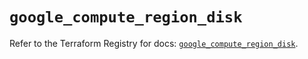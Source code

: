 # `google_compute_region_disk`

Refer to the Terraform Registry for docs: [`google_compute_region_disk`](https://registry.terraform.io/providers/hashicorp/google-beta/6.49.0/docs/resources/google_compute_region_disk).
